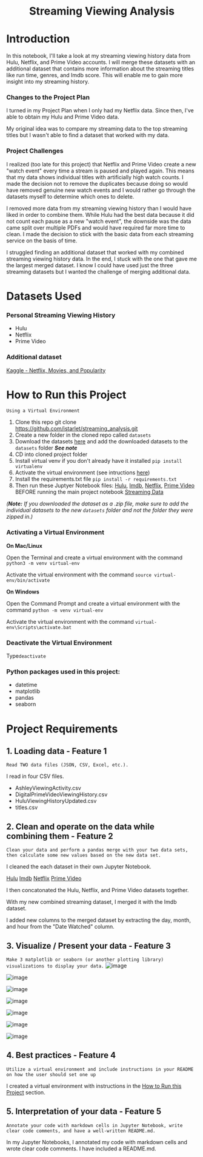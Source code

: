 <h1 align="center"><strong>Streaming Viewing Analysis</strong></h1>

# Introduction
In this notebook, I'll take a look at my streaming viewing history data from Hulu, Netflix, and Prime Video accounts. I will merge these datasets with an additional dataset that contains more information about the streaming titles like run time, genres, and Imdb score. This will enable me to gain more insight into my streaming history.




























### Changes to the Project Plan
I turned in my Project Plan when I only had my Netflix data. Since then, I've able to obtain my Hulu and Prime Video data.

My original idea was to compare my streaming data to the top streaming titles but I wasn't able to find a dataset that worked with my data.

### Project Challenges
I realized (too late for this project) that Netflix and Prime Video create a new "watch event" every time a stream is paused and played again. This means that my data shows individual titles with artificially high watch counts. I made the decision not to remove the duplicates because doing so would have removed genuine new watch events and I would rather go through the datasets myself to determine which ones to delete.

I removed more data from my streaming viewing history than I would have liked in order to combine them. While Hulu had the best data because it did not count each pause as a new "watch event", the downside was the data came split over multiple PDFs and would have required far more time to clean. I made the decision to stick with the basic data from each streaming service on the basis of time.  

I struggled finding an additional dataset that worked with my combined streaming viewing history data. In the end, I stuck with the one that gave me the largest merged dataset. I know I could have used just the three streaming datasets but I wanted the challenge of merging additional data. 

# Datasets Used
### Personal Streaming Viewing History
<ul>
  <li>Hulu</li>
  <li>Netflix</li>
  <li>Prime Video</li>
</ul>

### Additional dataset
[Kaggle - Netflix, Movies, and Popularity](https://www.kaggle.com/code/advaypatil/netflix-movies-and-popularity/data)

# How to Run this Project
`Using a Virtual Environment`
  1. Clone this repo git clone https://github.com/istarlet/streaming_analysis.git
  2. Create a new folder in the cloned repo called `datasets` 
  3. Download the datasets [here](https://drive.google.com/drive/folders/1kDuL7BR_Rc3V7Fl5HHSQg8jn4fChZEP3?usp=share_link) and add the downloaded datasets to the            `datasets` folder *<strong>See note</strong>* 
  4. CD into cloned project folder
  5. Install virtual venv if you don't already have it installed `pip install virtualenv`
  6. Activate the virtual environment (see intructions [here](https://github.com/istarlet/streaming_analysis/blob/main/README.md#activating-a-virtual-environment)) 
  7. Install the requirements.txt file `pip install -r requirements.txt`
  8. Then run these Juptyer Notebook files: [Hulu](hulu.ipynb), [Imdb](imdb.ipynb), [Netflix](netflix.ipynb), [Prime Video](prime_video.ipynb) BEFORE running the main      project notebook [Streaming Data](streaming_data.ipynb)

*(**Note:** If you downloaded the dataset as a .zip file, make sure to add the individual datasets to the new `datasets` folder and not the folder they were zipped in.)*

### Activating a Virtual Environment
**On Mac/Linux**

Open the Terminal and create a virtual environment with the command `python3 -m venv virtual-env`

Activate the virtual environment with the command `source virtual-env/bin/activate`

**On Windows**

Open the Command Prompt and create a virtual environment with the command `python -m venv virtual-env`

Activate the virtual environment with the command `virtual-env\Scripts\activate.bat`
 
### Deactivate the Virtual Environment
  Type`deactivate`

### Python packages used in this project:
<ul>
  <li>datetime</li>
  <li>matplotlib</li>
  <li>pandas</li>
  <li>seaborn</li>
</ul>

# Project Requirements
## 1. Loading data - Feature 1 
`Read TWO data files (JSON, CSV, Excel, etc.).`

I read in four CSV files. 
<ul>
  <li>AshleyViewingActivity.csv</li>
  <li>DigitalPrimeVideoViewingHistory.csv</li>
  <li>HuluViewingHistoryUpdated.csv</li>
  <li>titles.csv</li>
</ul>

## 2. Clean and operate on the data while combining them - Feature 2
`Clean your data and perform a pandas merge with your two data sets, then calculate some new values based on the new data set.`

I cleaned the each dataset in their own Jupyter Notebook.

   [Hulu](hulu.ipynb)
   [Imdb](imdb.ipynb)
   [Netflix](netflix.ipynb)
   [Prime Video](prime_video.ipynb)

I then concatonated the Hulu, Netflix, and Prime Video datasets together. 

With my new combined streaming dataset, I merged it with the Imdb dataset.

I added new columns to the merged dataset by extracting the day, month, and hour from the "Date Watched" column.

## 3. Visualize / Present your data - Feature 3
`Make 3 matplotlib or seaborn (or another plotting library) visualizations to display your data.`
![image](https://user-images.githubusercontent.com/14065849/202565871-15b3fb4f-5275-4898-9ea7-8b613501426a.png)

![image](https://user-images.githubusercontent.com/14065849/202619291-4d34a9bb-d6f8-490a-aec2-14ca83cc3ea2.png)

![image](https://user-images.githubusercontent.com/14065849/202738193-be0a83ec-76b2-40b5-9939-bbbf02823c0b.png)

![image](https://user-images.githubusercontent.com/14065849/202563724-0d5363c0-f27d-4197-be3a-1206d24f0537.png)

![image](https://user-images.githubusercontent.com/14065849/202564792-ed918b3d-d55f-4879-8557-8e06915ae14e.png)

![image](https://user-images.githubusercontent.com/14065849/202758780-65884f91-2fa5-4588-b02b-94f634869680.png)

![image](https://user-images.githubusercontent.com/14065849/202563856-1bc221d6-385f-437c-a5aa-6f9ec231a6ae.png)

## 4. Best practices - Feature 4
`Utilize a virtual environment and include instructions in your README on how the user should set one up`

I created a virtual environment with instructions in the [How to Run this Project](https://github.com/istarlet/streaming_analysis/blob/main/README.md#how-to-run-this-project) section.

## 5. Interpretation of your data - Feature 5
`Annotate your code with markdown cells in Jupyter Notebook, write clear code comments, and have a well-written README.md.`

In my Jupyter Notebooks, I annotated my code with markdown cells and wrote clear code comments. I have included a README.md.  
